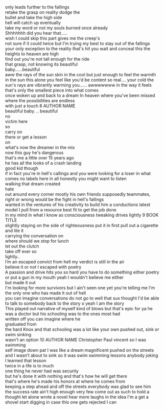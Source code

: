 only leads further to  the fallings  
retake the grasp on reality dodge the  
bullet and take the high side  
hell will catch up eventually  
take my word or not my souls burned once already  
Shhhhhhh did you hear that…..  
wish I could skip this part gives me the creep's  
not sure if it could twice but I’m trying my best to stay  out of the fallings  
your only exception to the reality that's hit you  wait and conceal this the heights to heaven  are high  
find out you're not tall enough for the ride  
that grasp, not knowing its beautiful  
baby……beautiful  
aww the rays of the sun skin in the cool but just  enough to feel the warmth in the sun this alone  you feel like you'd be content so real…. your  cold the sun's rays are vibrantly warming  you…... awwwwwww in the way it feels  
 that's only the smallest piece into what comes  
once woken up and back to a dream In heaven where  you've been missed where the possibilities are  endless  
with just a touch 
8 
AUTHOR NAME  
beautiful baby. .. beautiful  
no  
victim 
here  
so  
carry on  
there 
or get a lesson  
on  
what's now 
the dreamer in the mix  
now this guy he's dangerous  
that's me a little over 15 years ago  
he has all the looks of a crash landing  
good kid though  
if in fact you're in hell's callings and you were looking  for a loser in what comes no labels here  in all honestly you might want to listen  
walking that dream created  
hate  
 out around every corner mostly his own friends  supposedly teammates,  
right or wrong would be the fight in hell's fallings  
wanted in the ventures of his creativity to build him  a conductions latest model I pull from a resource  best fit to get the job done  
in my mind in what I know as consciousness  tweaking drives lightly 
9 
BOOK TITLE  
slightly staying on the side of righteousness  put it in first pull out a cigarette  
and lite it  
carrying the conversation on  
where should we stop for lunch  
let out the clutch  
take off ever so  
lightly..  
I’m an escaped convict from hell my verdict is still in  the air  
believe it or not I escaped with poetry  
A passion and drive hits you so hard you have to do  something either poetry or put a gun in my mouth  yeah I wouldn't believe me either  
but made it out  
I'm looking for more survivors but I ain't seen one yet  you're telling me I'm the only one who has made it  out of hell  
you can imagine conversations do not go to well  that sux thought I'd be able to talk to somebody  back to the story o yeah I am the story  
This played out narrative of myself kind of blows  but that's epic for ya he was a doctor but  his schooling was to the ones most had  
written off you can imagine where he  
graduated from  
the hard Knox and that schooling was a lot like your  own 
pushed out, sink or swim sinking  
wasn't an option 
10 
AUTHOR NAME  Christopher Paul vincent
so I was swimming  
self image down pat I was like a dream magnificent  pushed on the streets and I wasn’t about to sink  so it was swim swimming lessons anybody  joking I learned that lesson  
twice in a life is to much  
one thing he never had was security  
but he's done it with nothing and that's how he will get  there  
that's where he's made his honors at where he  comes from  
keeping a step ahead and off the streets everybody  was glad to see him  
the success rate ain't high enough very few come  out as such to hold a thought let alone wrote a  novel hear more laughs in the idea I'm a get a  shovel start digging in case this one gets rejected I  can
